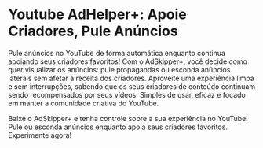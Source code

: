 # Youtube AdHelper+: Apoie Criadores, Pule Anúncios

Pule anúncios no YouTube de forma automática enquanto continua apoiando seus criadores favoritos! Com o AdSkipper+, você decide como quer visualizar os anúncios: pule propagandas ou esconda anúncios laterais sem afetar a receita dos criadores. Aproveite uma experiência limpa e sem interrupções, sabendo que os seus criadores de conteúdo continuam sendo recompensados por seus vídeos. Simples de usar, eficaz e focado em manter a comunidade criativa do YouTube.

Baixe o AdSkipper+ e tenha controle sobre a sua experiência no YouTube! Pule ou esconda anúncios enquanto apoia seus criadores favoritos. Experimente agora!
